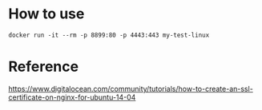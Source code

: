 # How to use

```
docker run -it --rm -p 8899:80 -p 4443:443 my-test-linux
```

# Reference

https://www.digitalocean.com/community/tutorials/how-to-create-an-ssl-certificate-on-nginx-for-ubuntu-14-04

